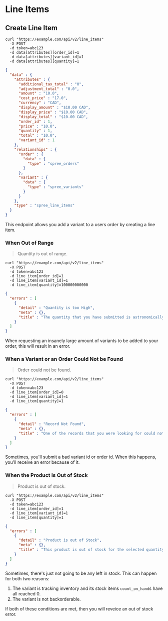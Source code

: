 # Line Items

## Create Line Item

```shell
curl "https://example.com/api/v2/line_items"
  -X POST
  -d token=abc123
  -d data[attributes][order_id]=1
  -d data[attributes][variant_id]=1
  -d data[attributes][quantity]=1
```

```json
{
  "data" : {
    "attributes" : {
      "additional_tax_total" : "0",
      "adjustment_total" : "0.0",
      "amount" : "10.0",
      "cost_price" : "17.0",
      "currency" : "CAD",
      "display_amount" : "$10.00 CAD",
      "display_price" : "$10.00 CAD",
      "display_total" : "$10.00 CAD",
      "order_id" : 1,
      "price" : "10.0",
      "quantity" : 1,
      "total" : "10.0",
      "variant_id" : 1
    },
    "relationships" : {
      "order" : {
        "data" : {
          "type" : "spree_orders"
        }
      },
      "variant" : {
        "data" : {
          "type" : "spree_variants"
        }
      }
    },
    "type" : "spree_line_items"
  }
}
```

This endpoint allows you add a variant to a users order by creating a line item.

### When Out of Range

> Quantity is out of range.

```shell
curl "https://example.com/api/v2/line_items"
  -X POST
  -d token=abc123
  -d line_item[order_id]=1
  -d line_item[variant_id]=1
  -d line_item[quantity]=100000000000
```

```json
{
  "errors" : [
    {
      "detail" : "Quantity is too High",
      "meta" : {},
      "title" : "The quantity that you have submitted is astronomically high, please tone it down a bit."
    }
  ]
}
```

When requesting an insanely large amount of variants to be added to your order, this will result in an error.

### When a Variant or an Order Could Not be Found

> Order could not be found.

```shell
curl "https://example.com/api/v2/line_items"
  -X POST
  -d token=abc123
  -d line_item[order_id]=0
  -d line_item[variant_id]=1
  -d line_item[quantity]=1
```

```json
{
  "errors" : [
    {
      "detail" : "Record Not Found",
      "meta" : {},
      "title" : "One of the records that you were looking for could not be found. Please check to see if the record exists or if you're permitted to read it"
    }
  ]
}
```

Sometimes, you'll submit a bad variant id or order id.
When this happens, you'll receive an error because of it.

### When the Product is Out of Stock

> Product is out of stock.

```shell
curl "https://example.com/api/v2/line_items"
  -X POST
  -d token=abc123
  -d line_item[order_id]=1
  -d line_item[variant_id]=1
  -d line_item[quantity]=1
```

```json
{
  "errors" : [
    {
      "detail" : "Product is out of Stock",
      "meta" : {},
      "title" : "This product is out of stock for the selected quantity."
    }
  ]
}
```

Sometimes, there's just not going to be any left in stock.
This can happen for both two reasons:

1. The variant is tracking inventory and its stock items `count_on_hand`s have all reached 0.
2. The variant is not backorderable.

If both of these conditions are met, then you will reveice an out of stock error.
